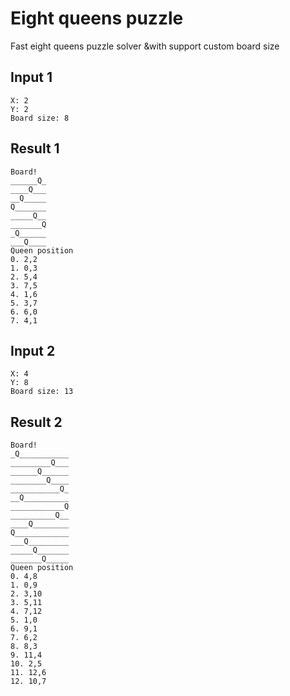 # Eight queens puzzle

Fast eight queens puzzle solver &with support custom board size

## Input 1

```
X: 2
Y: 2
Board size: 8
```

## Result 1

```
Board!
______Q_
____Q___
__Q_____
Q_______
_____Q__
_______Q
_Q______
___Q____
Queen position
0. 2,2
1. 0,3
2. 5,4
3. 7,5
4. 1,6
5. 3,7
6. 6,0
7. 4,1
```

## Input 2

```
X: 4
Y: 8
Board size: 13
```

## Result 2

```
Board!
_Q___________
_________Q___
______Q______
________Q____
___________Q_
__Q__________
____________Q
__________Q__
____Q________
Q____________
___Q_________
_____Q_______
_______Q_____
Queen position
0. 4,8
1. 0,9
2. 3,10
3. 5,11
4. 7,12
5. 1,0
6. 9,1
7. 6,2
8. 8,3
9. 11,4
10. 2,5
11. 12,6
12. 10,7
```

